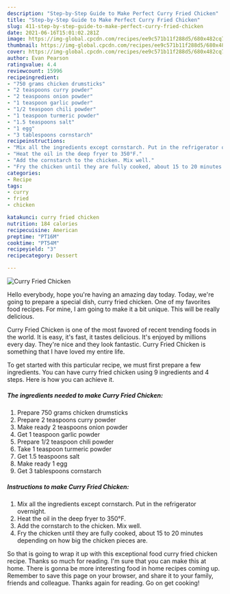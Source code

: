 ```yaml
---
description: "Step-by-Step Guide to Make Perfect Curry Fried Chicken"
title: "Step-by-Step Guide to Make Perfect Curry Fried Chicken"
slug: 411-step-by-step-guide-to-make-perfect-curry-fried-chicken
date: 2021-06-16T15:01:02.281Z
image: https://img-global.cpcdn.com/recipes/ee9c571b11f288d5/680x482cq70/curry-fried-chicken-recipe-main-photo.jpg
thumbnail: https://img-global.cpcdn.com/recipes/ee9c571b11f288d5/680x482cq70/curry-fried-chicken-recipe-main-photo.jpg
cover: https://img-global.cpcdn.com/recipes/ee9c571b11f288d5/680x482cq70/curry-fried-chicken-recipe-main-photo.jpg
author: Evan Pearson
ratingvalue: 4.4
reviewcount: 15996
recipeingredient:
- "750 grams chicken drumsticks"
- "2 teaspoons curry powder"
- "2 teaspoons onion powder"
- "1 teaspoon garlic powder"
- "1/2 teaspoon chili powder"
- "1 teaspoon turmeric powder"
- "1.5 teaspoons salt"
- "1 egg"
- "3 tablespoons cornstarch"
recipeinstructions:
- "Mix all the ingredients except cornstarch. Put in the refrigerator overnight."
- "Heat the oil in the deep fryer to 350°F."
- "Add the cornstarch to the chicken. Mix well."
- "Fry the chicken until they are fully cooked, about 15 to 20 minutes depending on how big the chicken pieces are."
categories:
- Recipe
tags:
- curry
- fried
- chicken

katakunci: curry fried chicken 
nutrition: 184 calories
recipecuisine: American
preptime: "PT16M"
cooktime: "PT54M"
recipeyield: "3"
recipecategory: Dessert

---
```



![Curry Fried Chicken](https://img-global.cpcdn.com/recipes/ee9c571b11f288d5/680x482cq70/curry-fried-chicken-recipe-main-photo.jpg)

Hello everybody, hope you're having an amazing day today. Today, we're going to prepare a special dish, curry fried chicken. One of my favorites food recipes. For mine, I am going to make it a bit unique. This will be really delicious.



Curry Fried Chicken is one of the most favored of recent trending foods in the world. It is easy, it's fast, it tastes delicious. It's enjoyed by millions every day. They're nice and they look fantastic. Curry Fried Chicken is something that I have loved my entire life.


To get started with this particular recipe, we must first prepare a few ingredients. You can have curry fried chicken using 9 ingredients and 4 steps. Here is how you can achieve it.

<!--inarticleads1-->

##### The ingredients needed to make Curry Fried Chicken:

1. Prepare 750 grams chicken drumsticks
1. Prepare 2 teaspoons curry powder
1. Make ready 2 teaspoons onion powder
1. Get 1 teaspoon garlic powder
1. Prepare 1/2 teaspoon chili powder
1. Take 1 teaspoon turmeric powder
1. Get 1.5 teaspoons salt
1. Make ready 1 egg
1. Get 3 tablespoons cornstarch




<!--inarticleads2-->

##### Instructions to make Curry Fried Chicken:

1. Mix all the ingredients except cornstarch. Put in the refrigerator overnight.
1. Heat the oil in the deep fryer to 350°F.
1. Add the cornstarch to the chicken. Mix well.
1. Fry the chicken until they are fully cooked, about 15 to 20 minutes depending on how big the chicken pieces are.




So that is going to wrap it up with this exceptional food curry fried chicken recipe. Thanks so much for reading. I'm sure that you can make this at home. There is gonna be more interesting food in home recipes coming up. Remember to save this page on your browser, and share it to your family, friends and colleague. Thanks again for reading. Go on get cooking!
